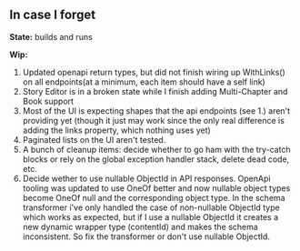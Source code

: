 ## In case I forget

**State:** builds and runs

**Wip:**

1. Updated openapi return types, but did not finish wiring up WithLinks() on all endpoints(at a minimum, each item should have a self link)
1. Story Editor is in a broken state while I finish adding Multi-Chapter and Book support
1. Most of the UI is expecting shapes that the api endpoints (see 1.) aren't providing yet (though it just may work since the only real difference is adding the links property, which nothing uses yet)
1. Paginated lists on the UI aren't tested.
1. A bunch of cleanup items: decide whether to go ham with the try-catch blocks or rely on the global exception handler stack, delete dead code, etc.
1. Decide wether to use nullable ObjectId in API responses. OpenApi tooling was updated to use OneOf better and now nullable object types become OneOf null and the corresponding object type. In the schema transformer i've only handled the case of non-nullable ObjectId type which works as expected, but if I use a nullable ObjectId it creates a new dynamic wrapper type (contentId) and makes the schema inconsistent. So fix the transformer or don't use nullable ObjectId.